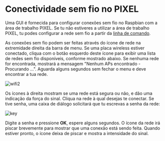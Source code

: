 # Conectividade sem fio no PIXEL

Uma GUI é fornecida para configurar conexões sem fio no Raspbian com a área de trabalho PIXEL. Se tu não estiveres a utilizar a área de trabalho PIXEL, tu podes configurar a rede sem fio a partir da [linha de comando](wireless-cli.md).

As conexões sem fio podem ser feitas através do ícone de rede na extremidade direita da barra de menu. Se uma placa wireless estiver conectado, cliqua com o botão esquerdo deste ícone para exibir uma lista de redes sem fio disponíveis, conforme mostrado abaixo. Se nenhuma rede for encontrada, mostrará a mensagem "Nenhum APs encontrado - Procurando ...". Aguarda alguns segundos sem fechar o menu e deve encontrar a tua rede.

![wifi2](images/wifi2.png)

Os ícones à direita mostram se uma rede está segura ou não, e dão uma indicação da força do sinal. Cliqua na rede à qual desejas te conectar. Se tive senha, uma caixa de diálogo solicitará que tu escrevas a senha da rede:

![key](images/key.png)

Digite a senha e pressione **OK**, espere alguns segundos. O ícone da rede irá piscar brevemente para mostrar que uma conexão está sendo feita. Quando estiver pronto, o ícone deixa de piscar e mostra a intensidade do sinal.
